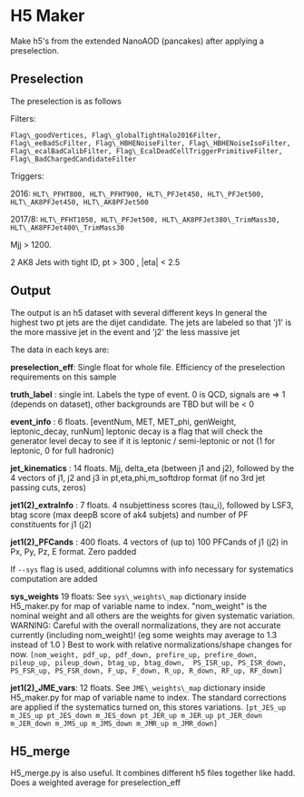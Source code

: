 # H5 Maker

Make h5's from the extended NanoAOD (pancakes) after applying a preselection. 

## Preselection

The preselection is as follows

Filters: 

```
Flag\_goodVertices, Flag\_globalTightHalo2016Filter, Flag\_eeBadScFilter, Flag\_HBHENoiseFilter, Flag\_HBHENoiseIsoFilter, Flag\_ecalBadCalibFilter, Flag\_EcalDeadCellTriggerPrimitiveFilter, Flag\_BadChargedCandidateFilter
```

Triggers:

2016: ```HLT\_PFHT800, HLT\_PFHT900, HLT\_PFJet450, HLT\_PFJet500, HLT\_AK8PFJet450, HLT\_AK8PFJet500 ```

2017/8: ```HLT\_PFHT1050, HLT\_PFJet500, HLT\_AK8PFJet380\_TrimMass30, HLT\_AK8PFJet400\_TrimMass30 ```

Mjj > 1200.

2 AK8 Jets with tight ID,  pt > 300 , |eta| < 2.5


## Output
The output is an h5 dataset with several different keys
In general the highest two pt jets are the dijet candidate.
The jets are labeled so that 'j1' is the more massive jet in the event and 'j2'
the less massive jet


The data in each keys are:


**preselection\_eff**: Single float for whole file. Efficiency of the preselection requirements on this sample

**truth\_label** :  single int. Labels  the type of event. 0 is QCD, signals are => 1 (depends on dataset), other backgrounds are TBD but will be < 0

**event\_info** : 6 floats. [eventNum, MET, MET\_phi, genWeight, leptonic\_decay, runNum]
leptonic decay is a flag that will check the generator level
decay to see if it is leptonic / semi-leptonic or not (1 for leptonic, 0 for full hadronic)

**jet\_kinematics** :  14 floats. Mjj, delta\_eta (between j1 and j2), followed by the 4 vectors of j1, j2 and j3  in pt,eta,phi,m\_softdrop format (if no 3rd jet passing cuts, zeros)

**jet1(2)\_extraInfo** :  7 floats. 4 nsubjettiness scores (tau\_i), followed by LSF3,
btag score (max deepB score of ak4 subjets) and number of PF constituents for j1 (j2)

**jet1(2)\_PFCands** : 400 floats. 4 vectors of (up to) 100 PFCands of j1 (j2) in  Px, Py, Pz, E  format. Zero
padded


If `--sys` flag is used, additional columns with info necessary for systematics
computation are added

**sys\_weights** 19 floats: See `sys\_weights\_map` dictionary inside H5\_maker.py for map of variable name to index. 
    "nom_weight" is the nominal weight and all others are the weights for given systematic variation.
WARNING: Careful with the overall normalizations, they are not accurate currently (including nom_weight)! (eg some weights may average to 1.3 instead of 1.0 )
        Best to work with relative normalizations/shape changes for now.
        ```[nom_weight, pdf_up, pdf_down, prefire_up, prefire_down, pileup_up, pileup_down, btag_up, btag_down, 
        PS_ISR_up, PS_ISR_down, PS_FSR_up, PS_FSR_down, F_up, F_down, R_up, R_down, RF_up, RF_down] ```

**jet1(2)\_JME\_vars**:  12 floats. See `JME\_weights\_map` dictionary inside H5_maker.py for map of variable name to index.
The standard corrections are applied if the systematics turned on, this stores
variations.
        ```[pt_JES_up m_JES_up pt_JES_down m_JES_down pt_JER_up m_JER_up pt_JER_down m_JER_down m_JMS_up m_JMS_down m_JMR_up m_JMR_down]```



## H5_merge
H5\_merge.py is also useful. It combines different h5 files together like hadd.
Does a weighted average for preselection\_eff
